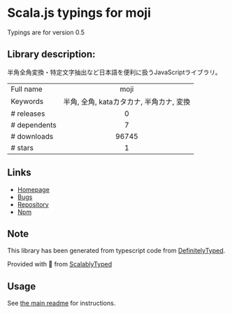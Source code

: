 
# Scala.js typings for moji

Typings are for version 0.5

## Library description:
半角全角変換・特定文字抽出など日本語を便利に扱うJavaScriptライブラリ。

|                    |                 |
| ------------------ | :-------------: |
| Full name          | moji |
| Keywords           | 半角, 全角, kataカタカナ, 半角カナ, 変換 |
| # releases         | 0 |
| # dependents       | 7 |
| # downloads        | 96745 |
| # stars            | 1 |

## Links
- [Homepage](https://github.com/niwaringo/moji)
- [Bugs](https://github.com/niwaringo/mojic/issues)
- [Repository](https://github.com/niwaringo/moji)
- [Npm](https://www.npmjs.com/package/moji)
    


## Note
This library has been generated from typescript code from [DefinitelyTyped](https://definitelytyped.org).

Provided with :purple_heart: from [ScalablyTyped](https://github.com/oyvindberg/ScalablyTyped)

## Usage
See [the main readme](../../readme.md) for instructions.



